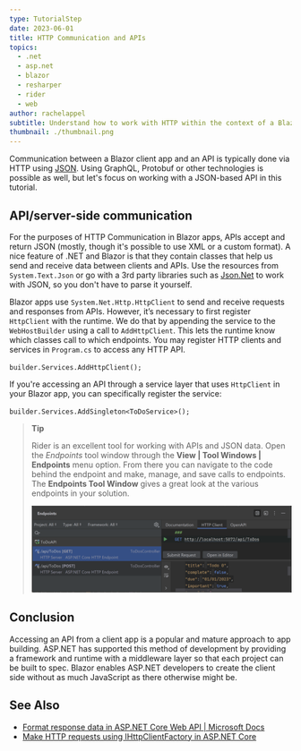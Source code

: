 ```yaml
---
type: TutorialStep
date: 2023-06-01
title: HTTP Communication and APIs
topics:
  - .net
  - asp.net
  - blazor
  - resharper
  - rider
  - web
author: rachelappel
subtitle: Understand how to work with HTTP within the context of a Blazor app.
thumbnail: ./thumbnail.png
---
```


Communication between a Blazor client app and an API is typically done via HTTP using [JSON](https://www.json.org/json-en.html). Using GraphQL, Protobuf or other technologies is possible as well, but let's focus on working with a JSON-based API in this tutorial.

## API/server-side communication

For the purposes of HTTP Communication in Blazor apps, APIs accept and return JSON (mostly, though it's possible to use XML or a custom format). A nice feature of .NET and Blazor is that they contain classes that help us send and receive data between clients and APIs.
Use the resources from `System.Text.Json` or go with a 3rd party libraries such as [Json.Net](https://www.newtonsoft.com/json) to work with JSON, so you don't have to parse it yourself.

Blazor apps use `System.Net.Http.HttpClient` to send and receive requests and responses from APIs. However, it’s necessary to first register `HttpClient` with the runtime. We do that by appending the service to the `WebHostBuilder` using a call to `AddHttpClient`. This lets the runtime know which classes call to which endpoints.
You may register HTTP clients and services in `Program.cs` to access any HTTP API.

`builder.Services.AddHttpClient();`

If you're accessing an API through a service layer that uses `HttpClient` in your Blazor app, you can specifically register the service:

`builder.Services.AddSingleton<ToDoService>();`

> **Tip**
>
> Rider is an excellent tool for working with APIs and JSON data. Open the _Endpoints_ tool window through the **View | Tool Windows | Endpoints** menu option. From there you can navigate to the code behind the endpoint and make, manage, and save calls to endpoints. The **Endpoints Tool Window** gives a great look at the various endpoints in your solution.
>
> ![Endpoints Window](1-endpoins-window.png)

## Conclusion

Accessing an API from a client app is a popular and mature approach to app building. ASP.NET has supported this method of development by providing a framework and runtime with a middleware layer so that each project can be built to spec. Blazor enables ASP.NET developers to create the client side without as much JavaScript as there otherwise might be.

## See Also

- [Format response data in ASP.NET Core Web API | Microsoft Docs](https://docs.microsoft.com/en-us/aspnet/core/web-api/advanced/formatting?view=aspnetcore-5.0)
- [Make HTTP requests using IHttpClientFactory in ASP.NET Core](https://docs.microsoft.com/en-us/aspnet/core/fundamentals/http-requests?view=aspnetcore-5.0)

